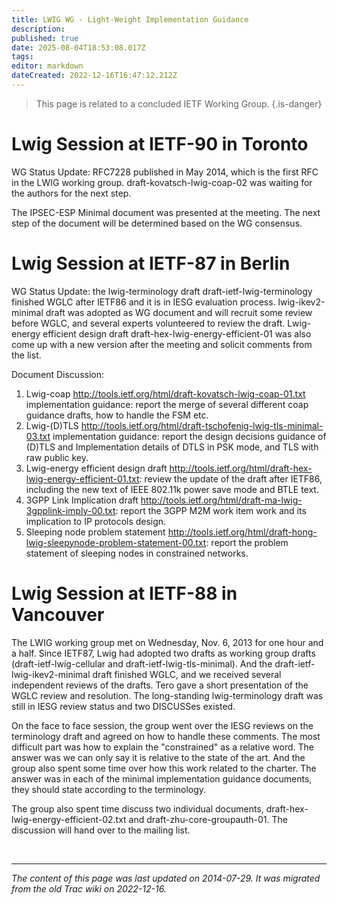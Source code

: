 ```yaml
---
title: LWIG WG - Light-Weight Implementation Guidance
description: 
published: true
date: 2025-08-04T18:53:08.017Z
tags: 
editor: markdown
dateCreated: 2022-12-16T16:47:12.212Z
---
```


> This page is related to a concluded IETF Working Group.
{.is-danger}
# Lwig Session at IETF-90 in Toronto

WG Status Update: RFC7228 published in May 2014, which is the first RFC in the LWIG working group. draft-kovatsch-lwig-coap-02 was waiting for the authors for the next step.

The IPSEC-ESP Minimal document was presented at the meeting. The next step of the document will be determined based on the WG consensus.
# Lwig Session at IETF-87 in Berlin

WG Status Update: the lwig-terminology draft draft-ietf-lwig-terminology finished WGLC after IETF86 and it is in IESG evaluation process. lwig-ikev2-minimal draft was adopted as WG document and will recruit some review before WGLC, and several experts volunteered to review the draft. Lwig-energy efficient design draft draft-hex-lwig-energy-efficient-01 was also come up with a new version after the meeting and solicit comments from the list.

Document Discussion:

1.   Lwig-coap http://tools.ietf.org/html/draft-kovatsch-lwig-coap-01.txt implementation guidance: report the merge of several different coap guidance drafts, how to handle the FSM etc.
2.   Lwig-(D)TLS http://tools.ietf.org/html/draft-tschofenig-lwig-tls-minimal-03.txt implementation guidance: report the design decisions guidance of (D)TLS and Implementation details of DTLS in PSK mode, and TLS with raw public key.
3.   Lwig-energy efficient design draft http://tools.ietf.org/html/draft-hex-lwig-energy-efficient-01.txt: review the update of the draft after IETF86, including the new text of IEEE 802.11k power save mode and BTLE text.
4.  3GPP Link Implication draft http://tools.ietf.org/html/draft-ma-lwig-3gpplink-imply-00.txt: report the 3GPP M2M work item work and its implication to IP protocols design.
5.  Sleeping node problem statement http://tools.ietf.org/html/draft-hong-lwig-sleepynode-problem-statement-00.txt: report the problem statement of sleeping nodes in constrained networks. 

# Lwig Session at IETF-88 in Vancouver

The LWIG working group met on Wednesday, Nov. 6, 2013 for one hour and a half. Since IETF87, Lwig had adopted two drafts as working group drafts (draft-ietf-lwig-cellular and draft-ietf-lwig-tls-minimal). And the draft-ietf-lwig-ikev2-minimal draft finished WGLC, and we received several independent reviews of the drafts. Tero gave a short presentation of the WGLC review and resolution. The long-standing lwig-terminology draft was still in IESG review status and two DISCUSSes existed.

On the face to face session, the group went over the IESG reviews on the terminology draft and agreed on how to handle these comments. The most difficult part was how to explain the "constrained" as a relative word. The answer was we can only say it is relative to the state of the art. And the group also spent some time over how this work related to the charter. The answer was in each of the minimal implementation guidance documents, they should state according to the terminology.

The group also spent time discuss two individual documents, draft-hex-lwig-energy-efficient-02.txt and draft-zhu-core-groupauth-01. The discussion will hand over to the mailing list.


&nbsp;
&nbsp;
&nbsp;

---

*The content of this page was last updated on 2014-07-29. It was migrated from the old Trac wiki on 2022-12-16.*